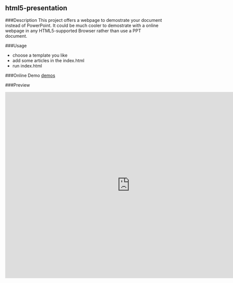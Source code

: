 ## html5-presentation

###Description
This project offers a webpage to demostrate your document instead of PowerPoint. It could be much cooler to demostrate with a online webpage in any HTML5-supported Browser rather than use a PPT document.

###Usage
- choose a template you like
- add some articles in the index.html
- run index.html

###Online Demo
[demos](http://demo.kaedea.com/)

###Preview
<iframe src="http://demo.kaedea.com/template-1/Sample/#1" width="800px" height="600px" frameborder="0" scrolling="no"> </iframe>